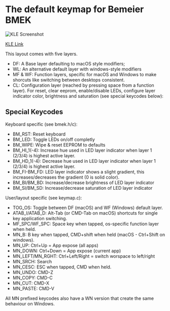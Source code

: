 # The default keymap for Bemeier BMEK

![KLE Screenshot](https://i.imgur.com/muzFPRm.png)

[KLE Link](http://www.keyboard-layout-editor.com/#/gists/a86f8f85d044fc4734a2eea969d33de5)

This layout comes with five layers.  
- DF: A Base layer defaulting to macOS style modifiers;
- WL: An alternative default layer with windows-style modifiers
- MF & WF: Function layers, specific for macOS and Windows to make shorcuts like switching between desktops consistent.
- CL: Configuration layer (reached by pressing space from a function layer). For reset, clear eeprom, enable/disable LEDs, configure layer indicator color, brightness and saturation (see special keycodes below):

## Special Keycodes

Keyboard specific (see bmek.h/c):  
- BM_RST: Reset keyboard
- BM_LED: Toggle LEDs on/off completly
- BM_WIPE: Wipe & reset EEPROM to defaults
- BM_HI_1(-4): Increase hue used in LED layer indicator when layer 1 (2/3/4) is highest active layer.
- BM_HD_1(-4): Decrease hue used in LED layer indicator when layer 1 (2/3/4) is highest active layer.
- BM_FI-BM_FD: LED layer indicator shows a slight gradient, this increases/decreases the gradient (0 is solid color).
- BM_BI/BM_BD: Increase/decrease brightness of LED layer indicator
- BM_SI/BM_SD: Increase/decrease saturation of LED layer indicator

User/layout specific (see keymap.c):
- TOG_OS: Toggle between DF (macOS) and WF (Windows) default layer.
- ATAB_I/ATAB_D: Alt-Tab (or CMD-Tab on macOS) shortcuts for single key application switching.
- MF_SPC/WF_SPC: Space key when tapped, os-specific function layer when held.
- MN_B: B key when tapped, CMD+shift when held (macOS - Ctrl+Shift on windows).
- MN_UP: Ctrl+Up = App expose (all apps)
- MN_DOWN: Ctrl+Down = App expose (current app)
- MN_LEFT/MN_RGHT: Ctrl+Left/Right = switch worspace to left/right
- MN_SRCH: Search
- MN_CESC: ESC when tapped, CMD when held.
- MN_UNDO: CMD-Z
- MN_COPY: CMD-C
- MN_CUT: CMD-X
- MN_PASTE: CMD-V

All MN prefixed keycodes also have a WN version that create the same behaviour on Windows.

